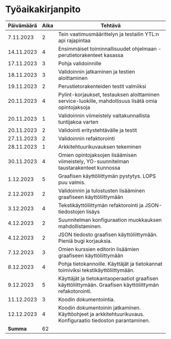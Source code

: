 # Työaikakirjanpito

| Päivämäärä | Aika | Tehtävä |
| ---------- | ---- | ------- |
| 7.11.2023  | 2    | Tein vaatimusmäärittelyn ja testailin YTL:n api rajapintaa |
| 14.11.2023  | 4    | Ensimmäiset toiminnallisuudet ohjelmaan - perutietorakenteet kasassa |
| 17.11.2023  | 3    | Pohja validoinnille |
| 18.11.2023  | 3    | Validoinnin jatkaminen ja testien aloittaminen |
| 19.11.2023  | 2    | Perustietorakenteiden testit valmiiksi |
| 20.11.2023  | 4    | Pylint-korjaukset, testauksen aloittaminen service-luokille, mahdollisuus lisätä omia opintojaksoja |
| 20.11.2023  | 1    | Validoinnin viimeistely valtakunnallista tuntijakoa varten |
| 20.11.2023  | 2    | Validointi eritystehtävälle ja testit |
| 27.11.2023  | 2    | Validoinnin refaktorointi |
| 28.11.2023  | 1    | Arkkitehtuurikuvauksen tekeminen |
| 30.11.2023  | 4    | Omien opintojaksojen lisäämisen viimeistely, YO-suunnitelman taustarakenteet kunnossa |
| 1.12.2023  | 5    | Graafisen käyttöliittymän pystytys. LOPS puu valmis. |
| 2.12.2023  | 2 | Validoinnin ja tulostusten lisääminen graafiseen käyttöliittymään |
| 3.12.2023  | 4 | Tekstikäyttöliittymän refaktorointi ja JSON-tiedostojen lisäys |
| 4.12.2023  | 2 | Suunnitelman konfiguraation muokkauksen mahdollistaminen. 
| 4.12.2023  | 2 | JSON tiedosto graafisen käyttöliittymään. Pieniä bugi korjauksia. |
| 7.12.2023  | 3 | Omien kurssien editorin lisäämien graafiseen käyttöliittymään |
| 8.12.2023  | 4 | Pohja tietokannoille. Käyttäjät ja tietokannat toimiviksi tekstikäyttöliittymään. |
| 9.12.2023  | 5 | Käyttäjät ja tietokantaoperaatiot graafisen käyttöliittymään. Graafisen käyttöliittymän refakotorointi. |
| 11.12.2023  | 3 | Koodin dokumentointia. |
| 12.12.2023  | 4 | Koodin dokumentoinin jatkaminen. Käyttöohjeet ja arkkitehtuurikuvaus. Konfiguraatio tiedoston parantaminen. |
| **Summa**  | 62 ||
